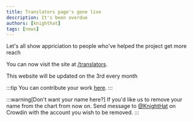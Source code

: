 ```yaml
---
title: Translators page's gone live
description: It's been overdue
authors: [knighthat]
tags: [news]
---
```


Let's all show appriciation to people who've helped the project get more reach

<!-- truncate -->

You can now visit the site at [/translators](https://kreate.knighthat.me/translators).

This website will be updated on the 3rd every month

:::tip
You can contribute your work [here](https://translate.kreate.knighthat.me).
:::

:::warning[Don't want your name here?]
If you'd like us to remove your name from the chart from now on.
Send message to [@KnightHat](https://crowdin.com/profile/knighthat) on Crowdin with the account you wish to be removed.
:::